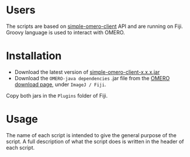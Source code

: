 # Users

The scripts are based on [simple-omero-client](https://github.com/GReD-Clermont/simple-omero-client) API and are running on Fiji. Groovy language is used to interact with OMERO.


# Installation

- Download the latest version of [simple-omero-client-x.x.x.jar](https://github.com/GReD-Clermont/simple-omero-client/releases) 
- Download the `OMERO-java dependencies` .jar file from the [OMERO download page](https://www.openmicroscopy.org/omero/downloads/), under ``ImageJ / Fiji``.

Copy both jars in the `Plugins` folder of Fiji. 

# Usage
The name of each script is intended to give the general purpose of the script. A full description of what the script does is written in the header of each script.
